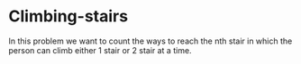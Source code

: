 # Climbing-stairs
In this problem we want to count the ways to reach the nth stair in which the person can climb either 1 stair or 2 stair at a time.
